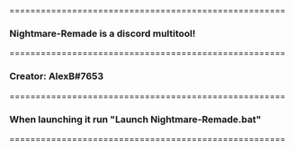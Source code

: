 
=====================================================

### Nightmare-Remade is a discord multitool!

=====================================================

### Creator: AlexB#7653

=====================================================

### When launching it run "Launch Nightmare-Remade.bat"

=====================================================
